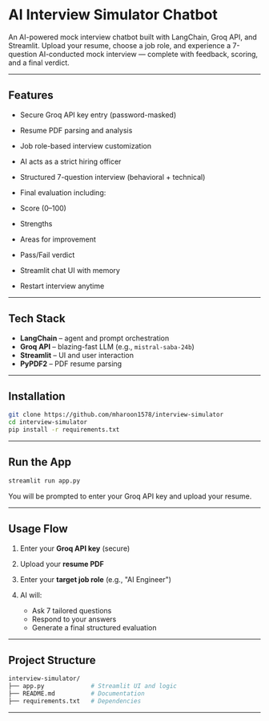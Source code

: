 # AI Interview Simulator Chatbot

An AI-powered mock interview chatbot built with LangChain, Groq API, and Streamlit. Upload your resume, choose a job role, and experience a 7-question AI-conducted mock interview — complete with feedback, scoring, and a final verdict.

---

## Features

*  Secure Groq API key entry (password-masked)
*  Resume PDF parsing and analysis
*  Job role-based interview customization
*  AI acts as a strict hiring officer
*  Structured 7-question interview (behavioral + technical)
*  Final evaluation including:

  * Score (0–100)
  * Strengths
  * Areas for improvement
  * Pass/Fail verdict
*  Streamlit chat UI with memory
*  Restart interview anytime

---

## Tech Stack

* **LangChain** – agent and prompt orchestration
* **Groq API** – blazing-fast LLM (e.g., `mistral-saba-24b`)
* **Streamlit** – UI and user interaction
* **PyPDF2** – PDF resume parsing

---

## Installation

```bash
git clone https://github.com/mharoon1578/interview-simulator
cd interview-simulator
pip install -r requirements.txt
```

---

## Run the App

```bash
streamlit run app.py
```

You will be prompted to enter your Groq API key and upload your resume.

---

## Usage Flow

1. Enter your **Groq API key** (secure)
2. Upload your **resume PDF**
3. Enter your **target job role** (e.g., "AI Engineer")
4. AI will:

   * Ask 7 tailored questions
   * Respond to your answers
   * Generate a final structured evaluation

---

## Project Structure

```bash
interview-simulator/
├── app.py             # Streamlit UI and logic
├── README.md          # Documentation
├── requirements.txt   # Dependencies
```

---
